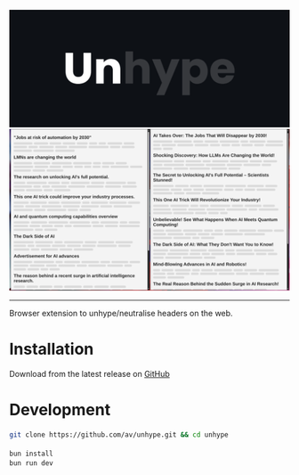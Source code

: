 ![splash](./docs/splash.png)
![unhype](./docs/unhype.png)

---

Browser extension to unhype/neutralise headers on the web.

# Installation

Download from the latest release on [GitHub](https://github.com/av/unhype/releases)

# Development

```bash
git clone https://github.com/av/unhype.git && cd unhype

bun install
bun run dev
```